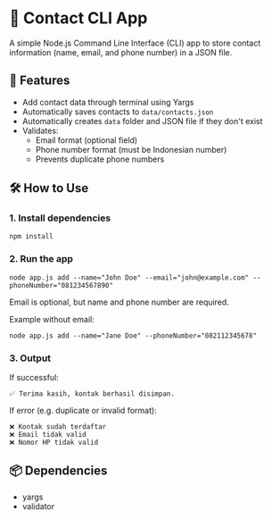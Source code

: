 # 📇 Contact CLI App

A simple Node.js Command Line Interface (CLI) app to store contact information (name, email, and phone number) in a JSON file.

## 🚀 Features

- Add contact data through terminal using Yargs
- Automatically saves contacts to `data/contacts.json`
- Automatically creates `data` folder and JSON file if they don't exist
- Validates:
  - Email format (optional field)
  - Phone number format (must be Indonesian number)
  - Prevents duplicate phone numbers

## 🛠️ How to Use

### 1. Install dependencies

```
npm install
```

### 2. Run the app

```
node app.js add --name="John Doe" --email="john@example.com" --phoneNumber="081234567890"

```

Email is optional, but name and phone number are required.

Example without email:

```
node app.js add --name="Jane Doe" --phoneNumber="082112345678"
```

### 3. Output

If successful:

```
✅ Terima kasih, kontak berhasil disimpan.
```

If error (e.g. duplicate or invalid format):

```
❌ Kontak sudah terdaftar
❌ Email tidak valid
❌ Nomor HP tidak valid
```

## 📦 Dependencies

- yargs
- validator
